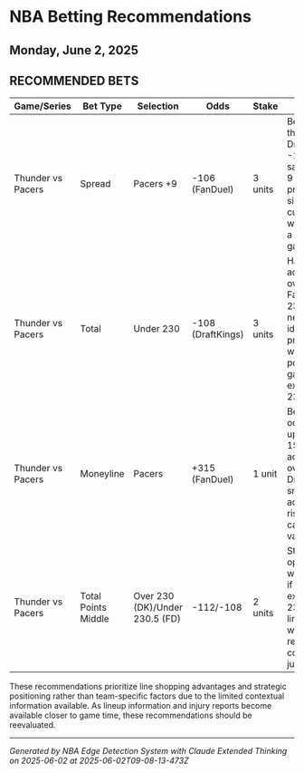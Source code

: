 # NBA Betting Recommendations
## Monday, June 2, 2025

## RECOMMENDED BETS
| Game/Series | Bet Type | Selection | Odds | Stake | Reasoning |
|-------------|----------|-----------|------|-------|-----------|
| Thunder vs Pacers | Spread | Pacers +9 | -106 (FanDuel) | 3 units | Better value than DraftKings' -110 for the same spread; 9 points provides significant cushion in what could be a competitive game |
| Thunder vs Pacers | Total | Under 230 | -108 (DraftKings) | 3 units | Half-point advantage over FanDuel's 230.5 at nearly identical juice; provides winning position if game lands exactly on 230 |
| Thunder vs Pacers | Moneyline | Pacers | +315 (FanDuel) | 1 unit | Best available odds for an upset with 15-point advantage over DraftKings; small stake acknowledges risk but captures value |
| Thunder vs Pacers | Total Points Middle | Over 230 (DK)/Under 230.5 (FD) | -112/-108 | 2 units | Strategic opportunity to win both bets if game lands exactly on 230 points; limited risk with reasonable combined juice |

These recommendations prioritize line shopping advantages and strategic positioning rather than team-specific factors due to the limited contextual information available. As lineup information and injury reports become available closer to game time, these recommendations should be reevaluated.

---
*Generated by NBA Edge Detection System with Claude Extended Thinking on 2025-06-02 at 2025-06-02T09-08-13-473Z*
